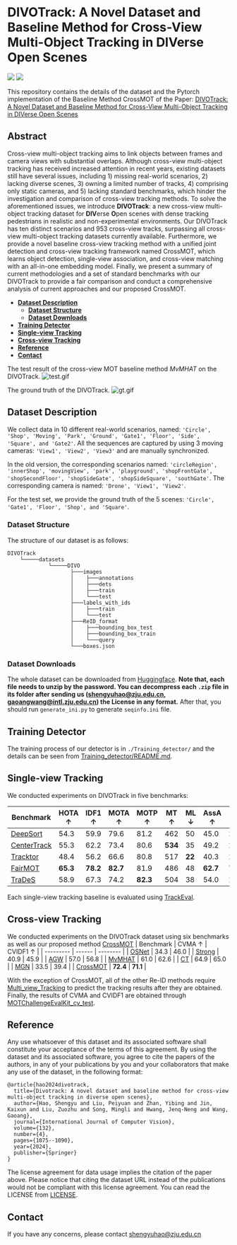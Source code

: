 # DIVOTrack: A Novel Dataset and Baseline Method for Cross-View Multi-Object Tracking in DIVerse Open Scenes
[![](http://img.shields.io/badge/cs.CV-arXiv%3A2302.07676-B31B1B.svg)](https://arxiv.org/abs/2302.07676)
[![](https://img.shields.io/badge/%F0%9F%A4%97%20Hugging%20Face-orange)](https://huggingface.co/datasets/syhao777/DIVOTrack)

This repository contains the details of the dataset and the Pytorch implementation of the Baseline Method CrossMOT of the Paper:
[DIVOTrack: A Novel Dataset and Baseline Method for Cross-View Multi-Object Tracking in DIVerse Open Scenes](https://arxiv.org/abs/2302.07676)


## Abstract
Cross-view multi-object tracking aims to link objects between frames and camera views with substantial overlaps. Although cross-view multi-object tracking has received increased attention in recent years, existing datasets still have several issues, including 1) missing real-world scenarios, 2) lacking diverse scenes, 3) owning a limited number of tracks, 4) comprising only static cameras, and 5) lacking standard benchmarks, which hinder the investigation and comparison of cross-view tracking methods. To solve the aforementioned issues, we introduce **DIVOTrack**: a new cross-view multi-object tracking dataset for **DIV**erse **O**pen scenes with dense tracking pedestrians in realistic and non-experimental environments. Our DIVOTrack has ten distinct scenarios and 953 cross-view tracks, surpassing all cross-view multi-object tracking datasets currently available. Furthermore, we provide a novel baseline cross-view tracking method with a unified joint detection and cross-view tracking framework named CrossMOT, which learns object detection, single-view association, and cross-view matching with an all-in-one embedding model. Finally, we present a summary of current methodologies and a set of standard benchmarks with our DIVOTrack to provide a fair comparison and conduct a comprehensive analysis of current approaches and our proposed CrossMOT.


- **<a href="#des"> <u>Dataset Description</u>**</a>
  - **<a href="#str"> <u>Dataset Structure</u>**</a>
  - **<a href="#dow"> <u>Dataset Downloads</u>**</a>
- **<a href="#det"> <u>Training Detector</u>**</a>
- **<a href="#sin"> <u>Single-view Tracking</u>**</a>
- **<a href="#cro"> <u>Cross-view Tracking</u>**</a>
- **<a href="#ref"> <u>Reference</u>**</a>
- **<a href="#con"> <u>Contact</u>**</a>

The test result of the cross-view MOT baseline method *MvMHAT* on the DIVOTrack. 
![test.gif](asset/test.gif)

The ground truth of the DIVOTrack.
![gt.gif](asset/gt.gif)

## <a id="des">Dataset Description</a>
We collect data in 10 different real-world scenarios, named: `'Circle', 'Shop', 'Moving', 'Park', 'Ground', 'Gate1', 'Floor', 'Side', 'Square', and 'Gate2'`. All
the sequences are captured by using 3 moving cameras: `'View1', 'View2', 'View3'` and are manually synchronized. 

In the old version, the corresponding scenarios named: `'circleRegion', 'innerShop', 'movingView', 'park', 'playground', 'shopFrontGate', 'shopSecondFloor', 'shopSideGate', 'shopSideSquare', 'southGate'`. The corresponding camera is named: `'Drone', 'View1', 'View2'`.

For the test set, we provide the ground truth of the 5 scenes: `'Circle', 'Gate1', 'Floor', 'Shop', and 'Square'`.
### <a id="str">Dataset Structure</a>
The structure of our dataset is as follows:
```
DIVOTrack
    └─────datasets
             └─────DIVO
                    ├───images
                    │    ├───annotations
                    │    ├───dets
                    │    ├───train
                    │    └───test
                    ├───labels_with_ids
                    │    ├───train
                    │    └───test
                    ├───ReID_format
                    │    ├───bounding_box_test
                    │    ├───bounding_box_train
                    │    └───query
                    └───boxes.json

```
### <a id="dow">Dataset Downloads</a>
The whole dataset can be downloaded from [Huggingface](https://huggingface.co/datasets/syhao777/DIVOTrack). **Note that, each file needs to unzip by the password. You can decompress each `.zip` file in its folder after sending us (shengyuhao@zju.edu.cn, gaoangwang@intl.zju.edu.cn) the License in any format.** After that, you should run `generate_ini.py` to generate `seqinfo.ini` file. 

## <a id="det">Training Detector</a>
The training process of our detector is in `./Training_detector/` and the details can be seen from  [Training_detector/README.md](https://github.com/shengyuhao/DIVOTrack/tree/main/Training_Detector#readme).
## <a id="sin">Single-view Tracking</a>
We conducted experiments on DIVOTrack in five benchmarks:

| Benchmark | HOTA ↑ | IDF1 ↑ | MOTA ↑ | MOTP ↑ | MT ↑ | ML ↓ | AssA ↑ | IDSw ↓ | FM ↓ |
| --------- | ------ | ------ | ------ | ------ | ---- | ---- | ------ | ------ | ---- |
| [DeepSort](./Single_view_Tracking/Deepsort/)       | 54.3 | 59.9 | 79.6 | 81.2 | 462 | 50 | 45.0 | 1,920 | **2,504** |
| [CenterTrack](./Single_view_Tracking/CenterTrack/) | 55.3 | 62.2 | 73.4 | 80.6 | **534** | 35 | 49.2 | 1,631 | 2,950 |
| [Tracktor](./Single_view_Tracking/Tracktor/)       | 48.4 | 56.2 | 66.6 | 80.8 | 517 | **22** | 40.3 | 1,382 | 3,337 |
| [FairMOT](./Single_view_Tracking/FairMOT/)         | **65.3** | **78.2** | **82.7** | 81.9 | 486 | 48 | **62.7** | 731   | 3,498 |
| [TraDeS](./Single_view_Tracking/TraDeS/)           | 58.9 | 67.3 | 74.2 | **82.3** | 504 | 38 | 54.0 | 1,263 | 2,647 |

Each single-view tracking baseline is evaluated using [TrackEval](https://github.com/shengyuhao/DIVOTrack/tree/main/TrackEval#readme).

## <a id="cro">Cross-view Tracking</a>
We conducted experiments on the DIVOTrack dataset using six benchmarks as well as our proposed method [CrossMOT](./CrossMOT/)
| Benchmark | CVMA ↑ | CVIDF1 ↑ |
| --------- | ------ | -------- |
| [OSNet](./Cross_view_Tracking/OSNet/)       | 34.3 | 46.0 |
| [Strong](./Cross_view_Tracking/StrongReID/) | 40.9 | 45.9 |
| [AGW](./Cross_view_Tracking/AGW/)           | 57.0 | 56.8 |
| [MvMHAT](./Cross_view_Tracking/MvMHAT/)     | 61.0 | 62.6 |
| [CT](./Cross_view_Tracking/CT/)             | 64.9 | 65.0 |
| [MGN](./Cross_view_Tracking/MGN/)           | 33.5 | 39.4 |
| [CrossMOT](./CrossMOT/)                     | **72.4** | **71.1** |

With the exception of CrossMOT, all of the other Re-ID methods require [Multi_view_Tracking](https://github.com/shengyuhao/DIVOTrack/tree/main/Multi_view_Tracking#readme) to predict the tracking results after they are obtained. Finally, the results of CVMA and CVIDF1 are obtained through [MOTChallengeEvalKit_cv_test](https://github.com/shengyuhao/DIVOTrack/tree/main/MOTChallengeEvalKit_cv_test#readme).


## <a id="ref">Reference</a>
Any use whatsoever of this dataset and its associated software shall constitute your acceptance of the terms of this agreement. By using the dataset and its associated software, you agree to cite the papers of the authors, in any of your publications by you and your collaborators that make any use of the dataset, in the following format:
```
@article{hao2024divotrack,
  title={Divotrack: A novel dataset and baseline method for cross-view multi-object tracking in diverse open scenes},
  author={Hao, Shengyu and Liu, Peiyuan and Zhan, Yibing and Jin, Kaixun and Liu, Zuozhu and Song, Mingli and Hwang, Jenq-Neng and Wang, Gaoang},
  journal={International Journal of Computer Vision},
  volume={132},
  number={4},
  pages={1075--1090},
  year={2024},
  publisher={Springer}
}
```
The license agreement for data usage implies the citation of the paper above. Please notice that citing the dataset URL instead of the publications would not be compliant with this license agreement. You can read the LICENSE from [LICENSE](https://github.com/shengyuhao/DIVOTrack/blob/main/LICENSE.md).

## <a id="con">Contact</a>
If you have any concerns, please contact [shengyuhao@zju.edu.cn](shengyuhao@zju.edu.cn)

